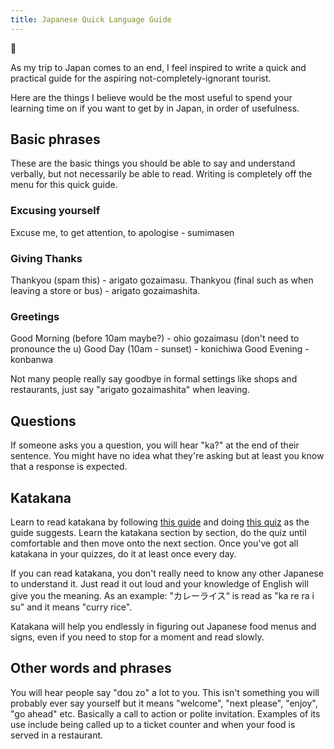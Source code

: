 ```yaml
---
title: Japanese Quick Language Guide
---
```

🌱

As my trip to Japan comes to an end, I feel inspired to write a quick and practical guide for the aspiring not-completely-ignorant tourist. 

Here are the things I believe would be the most useful to spend your learning time on if you want to get by in Japan, in order of usefulness.

## Basic phrases
These are the basic things you should be able to say and understand verbally, but not  necessarily be able to read. Writing is completely off the menu for this quick guide.

### Excusing yourself
Excuse me, to get attention, to apologise - sumimasen

### Giving Thanks
Thankyou (spam this) - arigato gozaimasu.
Thankyou (final such as when leaving a store or bus) - arigato gozaimashita.

### Greetings
Good Morning (before 10am maybe?) - ohio gozaimasu (don't need to pronounce the u)
Good Day (10am - sunset) - konichiwa
Good Evening - konbanwa

Not many people really say goodbye in formal settings like shops and restaurants, just say "arigato gozaimashita" when leaving.

## Questions
If someone asks you a question, you will hear "ka?" at the end of their sentence. You might have no idea what they're asking but at least you know that a response is expected.

## Katakana
Learn to read katakana by following [this guide](https://www.tofugu.com/japanese/learn-katakana/) and doing [this quiz](https://kana-quiz.tofugu.com/) as the guide suggests. Learn the katakana section by section, do the quiz until comfortable and then move onto the next section. Once you've got all katakana in your quizzes, do it at least once every day.

If you can read katakana, you don't really need to know any other Japanese to understand it. Just read it out loud and your knowledge of English will give you the meaning. As an example: "カレーライス“ is read as "ka re ra i su" and it means "curry rice". 

Katakana will help you endlessly in figuring out Japanese food menus and signs, even if you need to stop for a moment and read slowly.

## Other words and phrases
You will hear people say "dou zo" a lot to you. This isn't something you will probably ever say yourself but it means "welcome", "next please", "enjoy", "go ahead" etc. Basically a call to action or polite invitation. Examples of its use include being called up to a ticket counter and when your food is served in a restaurant.

